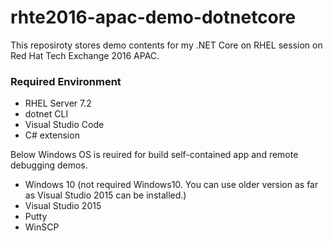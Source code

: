 # rhte2016-apac-demo-dotnetcore

This reposiroty stores demo contents for my .NET Core on RHEL session on Red Hat Tech Exchange 2016 APAC.

### Required Environment

- RHEL Server 7.2
- dotnet CLI
- Visual Studio Code
 - C# extension

Below Windows OS is reuired for build self-contained app and remote debugging demos.

- Windows 10 (not required Windows10. You can use older version as far as Visual Studio 2015 can be installed.)
- Visual Studio 2015
- Putty
- WinSCP